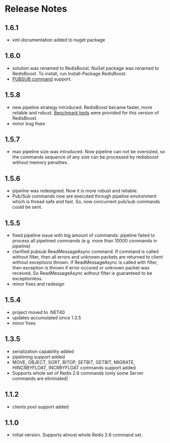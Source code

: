 Release Notes
==============
1.6.1
--------------
- xml documentation added to nuget package

1.6.0
--------------
- solution was renamed to RedisBoost. NuGet package was renamed to RedisBoost. 
To install, run Install-Package RedisBoost.
- [PUBSUB command](http://redis.io/commands/pubsub) support.

1.5.8
--------------
- new pipeline strategy introduced. RedisBoost became faster, more reliable and robust. 
[Benchmark tests](https://github.com/andrew-bn/RedisBoost/wiki/Benchmark) were provided for this version of RedisBoost.
- minor bug fixes

1.5.7
--------------
- max pipeline size was introduced. Now pipeline can not be oversized, 
so the commands sequence of any size can be processed by redisboost without memory penalties.

1.5.6
--------------
- pipeline was redesigned. Now it is more robust and reliable.
- Pub/Sub commands now are executed through pipeline environment which is thread safe and fast. 
So, now concurrent pub/sub commands could be sent.

1.5.5
--------------
- fixed pipeline issue with big amount of commands: pipeline failed to process all pipelined commands 
(e.g. more than 10000 commands in pipeline)
- clarified pubsub ReadMessageAsync command. If command is called without filter, then all errors and unknown packets are 
returned to client without exceptions thrown. If ReadMessageAsync is called with filter, then exception is thrown if
error occured or unknown packet was received. So ReadMessageAsync without filter is guaranteed to be exceptionless.
- minor fixes and redesign

1.5.4
--------------
- project moved to .NET40
- updates accumulated since 1.3.5
- minor fixes

1.3.5
--------------
- serialization capability added
- pipelining support added
- MOVE, OBJECT, SORT, BITOP, SETBIT, GETBIT, MIGRATE, HINCRBYFLOAT, INCRBYFLOAT commands support added
- Supports whole set of Redis 2.6 commands (only some Server commands are eliminated)

1.1.2
--------------
- clients pool support added

1.1.0
--------------
- initial version. Supports almost whole Redis 2.6 command set.



